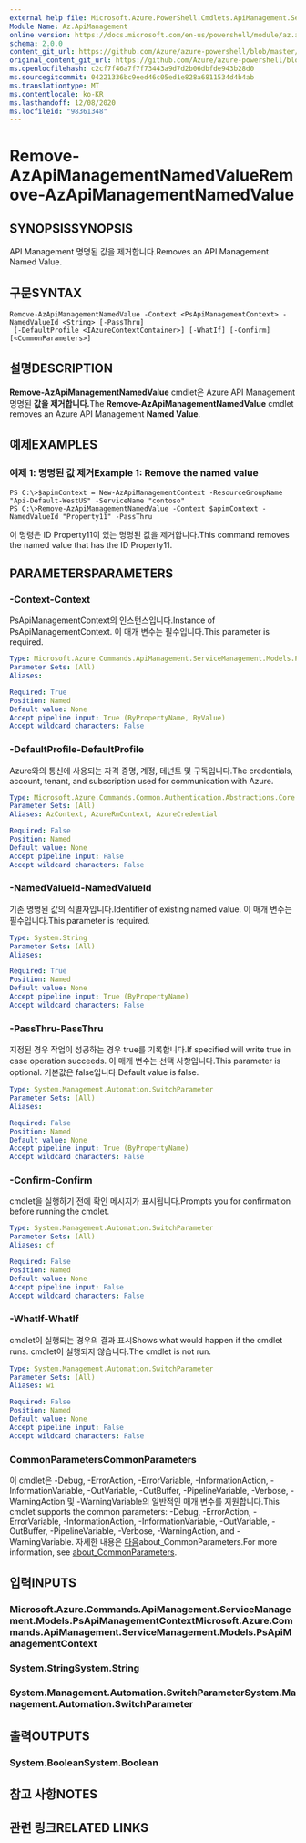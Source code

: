 ```yaml
---
external help file: Microsoft.Azure.PowerShell.Cmdlets.ApiManagement.ServiceManagement.dll-Help.xml
Module Name: Az.ApiManagement
online version: https://docs.microsoft.com/en-us/powershell/module/az.apimanagement/remove-azapimanagementnamedvalue
schema: 2.0.0
content_git_url: https://github.com/Azure/azure-powershell/blob/master/src/ApiManagement/ApiManagement/help/Remove-AzApiManagementNamedValue.md
original_content_git_url: https://github.com/Azure/azure-powershell/blob/master/src/ApiManagement/ApiManagement/help/Remove-AzApiManagementNamedValue.md
ms.openlocfilehash: c2cf7f46a7f7f73443a9d7d2b06dbfde943b28d0
ms.sourcegitcommit: 04221336bc9eed46c05ed1e828a6811534d4b4ab
ms.translationtype: MT
ms.contentlocale: ko-KR
ms.lasthandoff: 12/08/2020
ms.locfileid: "98361348"
---
```

# <span data-ttu-id="c5436-101">Remove-AzApiManagementNamedValue</span><span class="sxs-lookup"><span data-stu-id="c5436-101">Remove-AzApiManagementNamedValue</span></span>

## <span data-ttu-id="c5436-102">SYNOPSIS</span><span class="sxs-lookup"><span data-stu-id="c5436-102">SYNOPSIS</span></span>
<span data-ttu-id="c5436-103">API Management 명명된 값을 제거합니다.</span><span class="sxs-lookup"><span data-stu-id="c5436-103">Removes an API Management Named Value.</span></span>

## <span data-ttu-id="c5436-104">구문</span><span class="sxs-lookup"><span data-stu-id="c5436-104">SYNTAX</span></span>

```
Remove-AzApiManagementNamedValue -Context <PsApiManagementContext> -NamedValueId <String> [-PassThru]
 [-DefaultProfile <IAzureContextContainer>] [-WhatIf] [-Confirm] [<CommonParameters>]
```

## <span data-ttu-id="c5436-105">설명</span><span class="sxs-lookup"><span data-stu-id="c5436-105">DESCRIPTION</span></span>
<span data-ttu-id="c5436-106">**Remove-AzApiManagementNamedValue** cmdlet은 Azure API Management 명명된 **값을 제거합니다.**</span><span class="sxs-lookup"><span data-stu-id="c5436-106">The **Remove-AzApiManagementNamedValue** cmdlet removes an Azure API Management **Named Value**.</span></span>

## <span data-ttu-id="c5436-107">예제</span><span class="sxs-lookup"><span data-stu-id="c5436-107">EXAMPLES</span></span>

### <span data-ttu-id="c5436-108">예제 1: 명명된 값 제거</span><span class="sxs-lookup"><span data-stu-id="c5436-108">Example 1: Remove the named value</span></span>
```
PS C:\>$apimContext = New-AzApiManagementContext -ResourceGroupName "Api-Default-WestUS" -ServiceName "contoso"
PS C:\>Remove-AzApiManagementNamedValue -Context $apimContext -NamedValueId "Property11" -PassThru
```

<span data-ttu-id="c5436-109">이 명령은 ID Property11이 있는 명명된 값을 제거합니다.</span><span class="sxs-lookup"><span data-stu-id="c5436-109">This command removes the named value that has the ID Property11.</span></span>

## <span data-ttu-id="c5436-110">PARAMETERS</span><span class="sxs-lookup"><span data-stu-id="c5436-110">PARAMETERS</span></span>

### <span data-ttu-id="c5436-111">-Context</span><span class="sxs-lookup"><span data-stu-id="c5436-111">-Context</span></span>
<span data-ttu-id="c5436-112">PsApiManagementContext의 인스턴스입니다.</span><span class="sxs-lookup"><span data-stu-id="c5436-112">Instance of PsApiManagementContext.</span></span>
<span data-ttu-id="c5436-113">이 매개 변수는 필수입니다.</span><span class="sxs-lookup"><span data-stu-id="c5436-113">This parameter is required.</span></span>

```yaml
Type: Microsoft.Azure.Commands.ApiManagement.ServiceManagement.Models.PsApiManagementContext
Parameter Sets: (All)
Aliases:

Required: True
Position: Named
Default value: None
Accept pipeline input: True (ByPropertyName, ByValue)
Accept wildcard characters: False
```

### <span data-ttu-id="c5436-114">-DefaultProfile</span><span class="sxs-lookup"><span data-stu-id="c5436-114">-DefaultProfile</span></span>
<span data-ttu-id="c5436-115">Azure와의 통신에 사용되는 자격 증명, 계정, 테넌트 및 구독입니다.</span><span class="sxs-lookup"><span data-stu-id="c5436-115">The credentials, account, tenant, and subscription used for communication with Azure.</span></span>

```yaml
Type: Microsoft.Azure.Commands.Common.Authentication.Abstractions.Core.IAzureContextContainer
Parameter Sets: (All)
Aliases: AzContext, AzureRmContext, AzureCredential

Required: False
Position: Named
Default value: None
Accept pipeline input: False
Accept wildcard characters: False
```

### <span data-ttu-id="c5436-116">-NamedValueId</span><span class="sxs-lookup"><span data-stu-id="c5436-116">-NamedValueId</span></span>
<span data-ttu-id="c5436-117">기존 명명된 값의 식별자입니다.</span><span class="sxs-lookup"><span data-stu-id="c5436-117">Identifier of existing named value.</span></span>
<span data-ttu-id="c5436-118">이 매개 변수는 필수입니다.</span><span class="sxs-lookup"><span data-stu-id="c5436-118">This parameter is required.</span></span>

```yaml
Type: System.String
Parameter Sets: (All)
Aliases:

Required: True
Position: Named
Default value: None
Accept pipeline input: True (ByPropertyName)
Accept wildcard characters: False
```

### <span data-ttu-id="c5436-119">-PassThru</span><span class="sxs-lookup"><span data-stu-id="c5436-119">-PassThru</span></span>
<span data-ttu-id="c5436-120">지정된 경우 작업이 성공하는 경우 true를 기록합니다.</span><span class="sxs-lookup"><span data-stu-id="c5436-120">If specified will write true in case operation succeeds.</span></span>
<span data-ttu-id="c5436-121">이 매개 변수는 선택 사항입니다.</span><span class="sxs-lookup"><span data-stu-id="c5436-121">This parameter is optional.</span></span>
<span data-ttu-id="c5436-122">기본값은 false입니다.</span><span class="sxs-lookup"><span data-stu-id="c5436-122">Default value is false.</span></span>

```yaml
Type: System.Management.Automation.SwitchParameter
Parameter Sets: (All)
Aliases:

Required: False
Position: Named
Default value: None
Accept pipeline input: True (ByPropertyName)
Accept wildcard characters: False
```

### <span data-ttu-id="c5436-123">-Confirm</span><span class="sxs-lookup"><span data-stu-id="c5436-123">-Confirm</span></span>
<span data-ttu-id="c5436-124">cmdlet을 실행하기 전에 확인 메시지가 표시됩니다.</span><span class="sxs-lookup"><span data-stu-id="c5436-124">Prompts you for confirmation before running the cmdlet.</span></span>

```yaml
Type: System.Management.Automation.SwitchParameter
Parameter Sets: (All)
Aliases: cf

Required: False
Position: Named
Default value: None
Accept pipeline input: False
Accept wildcard characters: False
```

### <span data-ttu-id="c5436-125">-WhatIf</span><span class="sxs-lookup"><span data-stu-id="c5436-125">-WhatIf</span></span>
<span data-ttu-id="c5436-126">cmdlet이 실행되는 경우의 결과 표시</span><span class="sxs-lookup"><span data-stu-id="c5436-126">Shows what would happen if the cmdlet runs.</span></span>
<span data-ttu-id="c5436-127">cmdlet이 실행되지 않습니다.</span><span class="sxs-lookup"><span data-stu-id="c5436-127">The cmdlet is not run.</span></span>

```yaml
Type: System.Management.Automation.SwitchParameter
Parameter Sets: (All)
Aliases: wi

Required: False
Position: Named
Default value: None
Accept pipeline input: False
Accept wildcard characters: False
```

### <span data-ttu-id="c5436-128">CommonParameters</span><span class="sxs-lookup"><span data-stu-id="c5436-128">CommonParameters</span></span>
<span data-ttu-id="c5436-129">이 cmdlet은 -Debug, -ErrorAction, -ErrorVariable, -InformationAction, -InformationVariable, -OutVariable, -OutBuffer, -PipelineVariable, -Verbose, -WarningAction 및 -WarningVariable의 일반적인 매개 변수를 지원합니다.</span><span class="sxs-lookup"><span data-stu-id="c5436-129">This cmdlet supports the common parameters: -Debug, -ErrorAction, -ErrorVariable, -InformationAction, -InformationVariable, -OutVariable, -OutBuffer, -PipelineVariable, -Verbose, -WarningAction, and -WarningVariable.</span></span> <span data-ttu-id="c5436-130">자세한 내용은 [다음](http://go.microsoft.com/fwlink/?LinkID=113216)about_CommonParameters.</span><span class="sxs-lookup"><span data-stu-id="c5436-130">For more information, see [about_CommonParameters](http://go.microsoft.com/fwlink/?LinkID=113216).</span></span>

## <span data-ttu-id="c5436-131">입력</span><span class="sxs-lookup"><span data-stu-id="c5436-131">INPUTS</span></span>

### <span data-ttu-id="c5436-132">Microsoft.Azure.Commands.ApiManagement.ServiceManagement.Models.PsApiManagementContext</span><span class="sxs-lookup"><span data-stu-id="c5436-132">Microsoft.Azure.Commands.ApiManagement.ServiceManagement.Models.PsApiManagementContext</span></span>

### <span data-ttu-id="c5436-133">System.String</span><span class="sxs-lookup"><span data-stu-id="c5436-133">System.String</span></span>

### <span data-ttu-id="c5436-134">System.Management.Automation.SwitchParameter</span><span class="sxs-lookup"><span data-stu-id="c5436-134">System.Management.Automation.SwitchParameter</span></span>

## <span data-ttu-id="c5436-135">출력</span><span class="sxs-lookup"><span data-stu-id="c5436-135">OUTPUTS</span></span>

### <span data-ttu-id="c5436-136">System.Boolean</span><span class="sxs-lookup"><span data-stu-id="c5436-136">System.Boolean</span></span>

## <span data-ttu-id="c5436-137">참고 사항</span><span class="sxs-lookup"><span data-stu-id="c5436-137">NOTES</span></span>

## <span data-ttu-id="c5436-138">관련 링크</span><span class="sxs-lookup"><span data-stu-id="c5436-138">RELATED LINKS</span></span>
